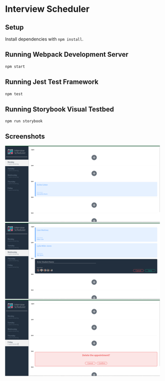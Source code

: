 # Interview Scheduler

## Setup

Install dependencies with `npm install`.

## Running Webpack Development Server

```sh
npm start
```

## Running Jest Test Framework

```sh
npm test
```

## Running Storybook Visual Testbed

```sh
npm run storybook
```

## Screenshots

![Show Appointment](./docs/Show.png)
![Appointment Form](./docs/Form.png)
![Confirm Cancel](./docs/Confirm.png)